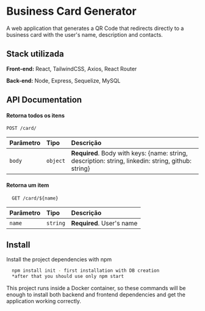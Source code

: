 
# Business Card Generator

A web application that generates a QR Code that redirects directly to a business card with the user's name, description and contacts.
## Stack utilizada

**Front-end:** React, TailwindCSS, Axios, React Router

**Back-end:** Node, Express, Sequelize, MySQL


## API Documentation

#### Retorna todos os itens

```http
POST /card/
```

| Parâmetro   | Tipo       | Descrição                           |
| :---------- | :--------- | :---------------------------------- |
| `body` | `object` | **Required**. Body with keys: {name: string, description: string, linkedin: string, github: string} |

#### Retorna um item

```http
  GET /card/${name}
```

| Parâmetro   | Tipo       | Descrição                                   |
| :---------- | :--------- | :------------------------------------------ |
| `name`      | `string` | **Required**. User's name|


## Install

Install the project dependencies with npm

```bash
  npm install init - first installation with DB creation
  *after that you should use only npm start
```
This project runs inside a Docker container, so these commands will be enough to install both backend and frontend dependencies and get the application working correctly.    
